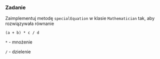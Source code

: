 ### Zadanie

Zaimplementuj metodę `specialEquation` w klasie `Mathematician`
tak, aby rozwiązywała równanie 

```(a + b) * c / d```


`*` - mnożenie

`/` - dzielenie